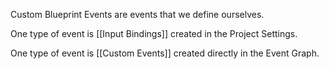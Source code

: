 Custom Blueprint Events are events that we define ourselves.

One type of event is [[Input Bindings]] created in the Project Settings.

One type of event is [[Custom Events]] created directly in the Event Graph.